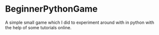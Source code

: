 # BeginnerPythonGame
A simple small game which I did to experiment around with in python with the help of some tutorials online.
